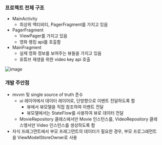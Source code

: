 ### 프로젝트 전체 구조
- MainActivity
  - 최상위 액티비티, PagerFragment를 가지고 있음
- PagerFragment
  - ViewPager를 가지고 있음
  - 영화 랭킹 api를 호출함
- MainFragment
  - 실제 영화 정보를 보여주는 뷰들을 가지고 있음
  - 유튜브 재생을 위한 video key api 호출

![image](https://github.com/user-attachments/assets/a073ab51-de53-4151-999f-b1a7290cc44e)


### 개발 주안점
- mvvm 및 single source of truth 준수
  - ui 레이어에서 데이터 레이어로, 단방향으로 이벤트 전달하도록 함
    - 뷰에서 뷰모델을 직접 참조하여 이벤트 전달
    - 뷰모델에서는 StateFlow를 사용하여 뷰로 데이터 전달
  - MovieRepository 클래스에서만 Movie 인스턴스를, VideoRepository 클래스엥서만 Video 인스턴스를 생성하도록 함
- 자식 프래그먼트에서 부모 프래그먼트의 데이터가 필요한 경우, 부모 프로그래먼트을 ViewModelStoreOwner로 사용
